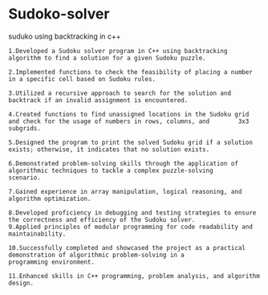 # Sudoko-solver
suduko using backtracking in c++

    1.Developed a Sudoku solver program in C++ using backtracking algorithm to find a solution for a given Sudoku puzzle.
    
    2.Implemented functions to check the feasibility of placing a number in a specific cell based on Sudoku rules.
    
    3.Utilized a recursive approach to search for the solution and backtrack if an invalid assignment is encountered.
    
    4.Created functions to find unassigned locations in the Sudoku grid and check for the usage of numbers in rows, columns, and        3x3 subgrids.
    
    5.Designed the program to print the solved Sudoku grid if a solution exists; otherwise, it indicates that no solution exists.
    
    6.Demonstrated problem-solving skills through the application of algorithmic techniques to tackle a complex puzzle-solving          scenario.
    
    7.Gained experience in array manipulation, logical reasoning, and algorithm optimization.
    
    8.Developed proficiency in debugging and testing strategies to ensure the correctness and efficiency of the Sudoku solver.
    9.Applied principles of modular programming for code readability and maintainability.
    
    10.Successfully completed and showcased the project as a practical demonstration of algorithmic problem-solving in a                 programming environment.
    
    11.Enhanced skills in C++ programming, problem analysis, and algorithm design.

